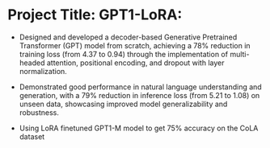 # Project Title: GPT1-LoRA:
  
*  Designed and developed a decoder-based Generative Pretrained Transformer (GPT) model from scratch, achieving a 78% reduction in training loss (from 4.37 to 0.94) through the implementation of multi-headed attention, positional encoding, and dropout with layer normalization.
  
*  Demonstrated good performance in natural language understanding and generation, with a 79% reduction in inference loss (from 5.21 to 1.08) on unseen data, showcasing improved model generalizability and robustness.

*  Using LoRA finetuned GPT1-M model to get 75% accuracy on the CoLA dataset
